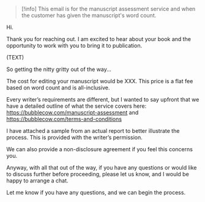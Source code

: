 > [!info]
>  This email is for the manuscript assessment service and when the customer has  given the manuscript's word count. 


Hi.

Thank you for reaching out. I am excited to hear about your book and the opportunity to work with you to bring it to publication.

(TEXT)

So getting the nitty gritty out of the way...

The cost for editing your manuscript would be XXX. This price is a flat fee based on word count and is all-inclusive.

Every writer’s requirements are different, but I wanted to say upfront that we have a detailed outline of what the service covers here: https://bubblecow.com/manuscript-assessment and https://bubblecow.com/terms-and-conditions

I have attached a sample from an actual report to better illustrate the process. This is provided with the writer’s permission.

We can also provide a non-disclosure agreement if you feel this concerns you. 
  
Anyway, with all that out of the way, if you have any questions or would like to discuss further before proceeding, please let us know, and I would be happy to arrange a chat.

Let me know if you have any questions, and we can begin the process. 